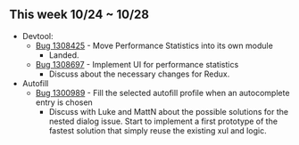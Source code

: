 ## This week 10/24 ~ 10/28
* Devtool:
    - [Bug 1308425](https://bugzilla.mozilla.org/show_bug.cgi?id=1308425) - Move Performance Statistics into its own module
        - Landed.
    - [Bug 1308697](https://bugzilla.mozilla.org/show_bug.cgi?id=1308697) - Implement UI for performance statistics
        - Discuss about the necessary changes for Redux.
* Autofill
    - [Bug 1300989](https://bugzilla.mozilla.org/show_bug.cgi?id=1300989) - Fill the selected autofill profile when an autocomplete entry is chosen
        - Discuss with Luke and MattN about the possible solutions for the nested dialog issue. Start to implement a first prototype of the fastest solution that simply reuse the existing xul and logic.
